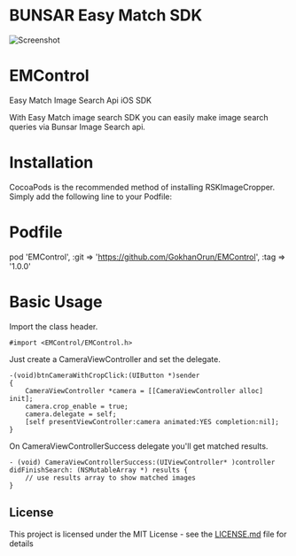 # BUNSAR Easy Match SDK

![Screenshot](https://s3.amazonaws.com/whonear/tmp/bunsar_sdk.png "screenshot")

# EMControl

Easy Match Image Search Api iOS SDK

With Easy Match image search SDK you can easily make image search queries via Bunsar Image Search api.

# Installation

CocoaPods is the recommended method of installing RSKImageCropper. Simply add the following line to your Podfile:

# Podfile

pod 'EMControl', :git => 'https://github.com/GokhanOrun/EMControl', :tag => '1.0.0'

# Basic Usage

Import the class header.

```
#import <EMControl/EMControl.h>
```

Just create a CameraViewController and set the delegate.

```
-(void)btnCameraWithCropClick:(UIButton *)sender
{
    CameraViewController *camera = [[CameraViewController alloc] init];
    camera.crop_enable = true;
    camera.delegate = self;
    [self presentViewController:camera animated:YES completion:nil];
}
```

On CameraViewControllerSuccess delegate you'll get matched results.

```
- (void) CameraViewControllerSuccess:(UIViewController* )controller didFinishSearch: (NSMutableArray *) results {
    // use results array to show matched images
}
```

## License

This project is licensed under the MIT License - see the [LICENSE.md](LICENSE.md) file for details


